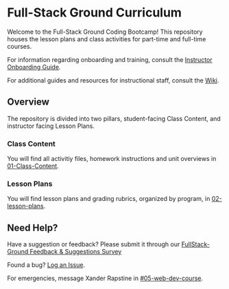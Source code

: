 # Full-Stack Ground Curriculum

Welcome to the Full-Stack Ground Coding Bootcamp! This repository houses the lesson plans and class activities for part-time and full-time courses.

For information regarding onboarding and training, consult the [Instructor Onboarding Guide](https://coding-bootcamp-instructor-onboarding-prework.readthedocs-hosted.com/en/latest/).

For additional guides and resources for instructional staff, consult the [Wiki](https://github.com/coding-boot-camp/FullStack-Ground/wiki).


## Overview

The repository is divided into two pillars, student-facing Class Content, and instructor facing Lesson Plans. 


### Class Content

You will find all activitiy files, homework instructions and unit overviews in [01-Class-Content](01-Class-Content).


### Lesson Plans

You will find lesson plans and grading rubrics, organized by program, in [02-lesson-plans](02-lesson-plans). 


## Need Help?

Have a suggestion or feedback? Please submit it through our [FullStack-Ground Feedback & Suggestions Survey](https://forms.gle/pRduJubbPK9fu22R7)

Found a bug? [Log an Issue](https://github.com/coding-boot-camp/FullStack-Ground/issues).

For emergencies, message Xander Rapstine in [#05-web-dev-course](https://trilogyed-instruction.slack.com/messages/C1073F9N0/).
